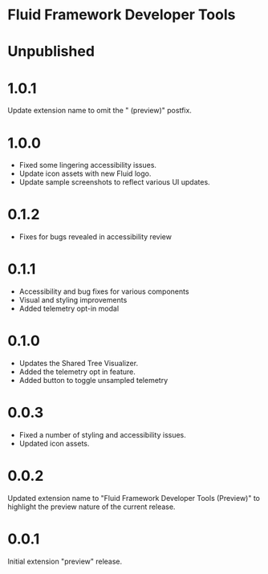 # Fluid Framework Developer Tools

# Unpublished

<!-- Enumerate unpublished changes here. They can be merged into release sections when the next release is published. -->

# 1.0.1

Update extension name to omit the " (preview)" postfix.

# 1.0.0

- Fixed some lingering accessibility issues.
- Update icon assets with new Fluid logo.
- Update sample screenshots to reflect various UI updates.

# 0.1.2

- Fixes for bugs revealed in accessibility review

# 0.1.1

- Accessibility and bug fixes for various components
- Visual and styling improvements
- Added telemetry opt-in modal

# 0.1.0

-   Updates the Shared Tree Visualizer.
-   Added the telemetry opt in feature.
-   Added button to toggle unsampled telemetry

# 0.0.3

-   Fixed a number of styling and accessibility issues.
-   Updated icon assets.

# 0.0.2

Updated extension name to "Fluid Framework Developer Tools (Preview)" to highlight the preview nature of the current release.

# 0.0.1

Initial extension "preview" release.
